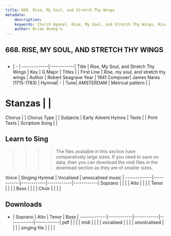 ```yaml
---
title: 668. Rise, My Soul, and Stretch Thy Wings
metadata:
    description: 
    keywords: Church Hymnal, Rise, My Soul, and Stretch Thy Wings, Rise, my soul, and stretch thy wings, 
    author: Brian Onang'o
---
```



## 668. RISE, MY SOUL, AND STRETCH THY WINGS

```txt

```

- |   -  |
-------------|------------|
Title | Rise, My Soul, and Stretch Thy Wings |
Key | G Major |
Titles |  |
First Line | Rise, my soul, and stretch thy wings |
Author | Robert Seagrave
Year | 1941
Composer| James Nares (1715-1783) |
Hymnal|  - |
Tune| AMSTERDAM |
Metrical pattern | |
# Stanzas |  |
Chorus |  |
Chorus Type |  |
Subjects | Early Advent Hymns |
Texts |  |
Print Texts | 
Scripture Song |  |
  
## Learn to Sing

>>>> The files available in this section have comparatively large sizes. If you need to save on data, then you can download the midi files in the download section as they are of smaller sizes.

Voice |  Singing Hymnal | Vocalised | unvocalised music |
-------------|------------|------------|------------|------------|
Soprano | | | |
Alto | | | |
Tenor | | | |
Bass | | | |
Choir | | | |

## Downloads

- |  Soprano | Alto | Tenor | Bass |
-------------|------------|------------|------------|------------|
pdf | | | |
midi | | | |
vocalised | | | |
unvolcalised | | | |
singing file | | | |
  